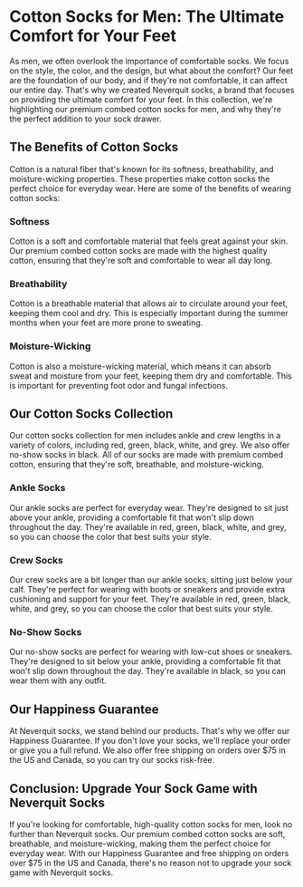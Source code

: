 # Cotton Socks for Men: The Ultimate Comfort for Your Feet

As men, we often overlook the importance of comfortable socks. We focus on the style, the color, and the design, but what about the comfort? Our feet are the foundation of our body, and if they're not comfortable, it can affect our entire day. That's why we created Neverquit socks, a brand that focuses on providing the ultimate comfort for your feet. In this collection, we're highlighting our premium combed cotton socks for men, and why they're the perfect addition to your sock drawer.

## The Benefits of Cotton Socks

Cotton is a natural fiber that's known for its softness, breathability, and moisture-wicking properties. These properties make cotton socks the perfect choice for everyday wear. Here are some of the benefits of wearing cotton socks:

### Softness

Cotton is a soft and comfortable material that feels great against your skin. Our premium combed cotton socks are made with the highest quality cotton, ensuring that they're soft and comfortable to wear all day long.

### Breathability

Cotton is a breathable material that allows air to circulate around your feet, keeping them cool and dry. This is especially important during the summer months when your feet are more prone to sweating.

### Moisture-Wicking

Cotton is also a moisture-wicking material, which means it can absorb sweat and moisture from your feet, keeping them dry and comfortable. This is important for preventing foot odor and fungal infections.

## Our Cotton Socks Collection

Our cotton socks collection for men includes ankle and crew lengths in a variety of colors, including red, green, black, white, and grey. We also offer no-show socks in black. All of our socks are made with premium combed cotton, ensuring that they're soft, breathable, and moisture-wicking.

### Ankle Socks

Our ankle socks are perfect for everyday wear. They're designed to sit just above your ankle, providing a comfortable fit that won't slip down throughout the day. They're available in red, green, black, white, and grey, so you can choose the color that best suits your style.

### Crew Socks

Our crew socks are a bit longer than our ankle socks, sitting just below your calf. They're perfect for wearing with boots or sneakers and provide extra cushioning and support for your feet. They're available in red, green, black, white, and grey, so you can choose the color that best suits your style.

### No-Show Socks

Our no-show socks are perfect for wearing with low-cut shoes or sneakers. They're designed to sit below your ankle, providing a comfortable fit that won't slip down throughout the day. They're available in black, so you can wear them with any outfit.

## Our Happiness Guarantee

At Neverquit socks, we stand behind our products. That's why we offer our Happiness Guarantee. If you don't love your socks, we'll replace your order or give you a full refund. We also offer free shipping on orders over $75 in the US and Canada, so you can try our socks risk-free.

## Conclusion: Upgrade Your Sock Game with Neverquit Socks

If you're looking for comfortable, high-quality cotton socks for men, look no further than Neverquit socks. Our premium combed cotton socks are soft, breathable, and moisture-wicking, making them the perfect choice for everyday wear. With our Happiness Guarantee and free shipping on orders over $75 in the US and Canada, there's no reason not to upgrade your sock game with Neverquit socks.